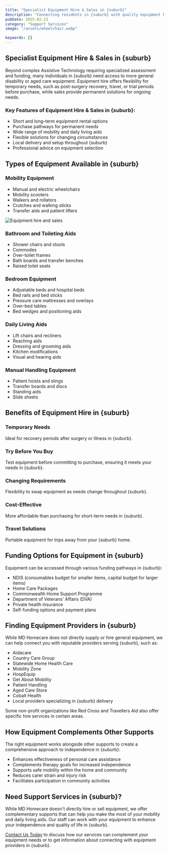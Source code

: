 ```yaml
---
title: "Specialist Equipment Hire & Sales in {suburb}"
description: "Connecting residents in {suburb} with quality equipment hire and sales providers for mobility aids, daily living equipment, and short-term disability and aged care needs."
pubDate: 2025-02-23
category: "Support Services"
image: "/assets/wheelchair.webp"

keywords: []
---
```


## Specialist Equipment Hire & Sales in {suburb}

Beyond complex Assistive Technology requiring specialized assessment and funding, many individuals in {suburb} need access to more general disability or aged care equipment. Equipment hire offers flexibility for temporary needs, such as post-surgery recovery, travel, or trial periods before purchase, while sales provide permanent solutions for ongoing needs.

### Key Features of Equipment Hire & Sales in {suburb}:

- Short and long-term equipment rental options
- Purchase pathways for permanent needs
- Wide range of mobility and daily living aids
- Flexible solutions for changing circumstances
- Local delivery and setup throughout {suburb}
- Professional advice on equipment selection

## Types of Equipment Available in {suburb}

### Mobility Equipment

- Manual and electric wheelchairs
- Mobility scooters
- Walkers and rollators
- Crutches and walking sticks
- Transfer aids and patient lifters

![Equipment hire and sales](/assets/wheelchair.webp)

### Bathroom and Toileting Aids

- Shower chairs and stools
- Commodes
- Over-toilet frames
- Bath boards and transfer benches
- Raised toilet seats

### Bedroom Equipment

- Adjustable beds and hospital beds
- Bed rails and bed sticks
- Pressure care mattresses and overlays
- Over-bed tables
- Bed wedges and positioning aids

### Daily Living Aids

- Lift chairs and recliners
- Reaching aids
- Dressing and grooming aids
- Kitchen modifications
- Visual and hearing aids

### Manual Handling Equipment

- Patient hoists and slings
- Transfer boards and discs
- Standing aids
- Slide sheets

## Benefits of Equipment Hire in {suburb}

### Temporary Needs

Ideal for recovery periods after surgery or illness in {suburb}.

### Try Before You Buy

Test equipment before committing to purchase, ensuring it meets your needs in {suburb}.

### Changing Requirements

Flexibility to swap equipment as needs change throughout {suburb}.

### Cost-Effective

More affordable than purchasing for short-term needs in {suburb}.

### Travel Solutions

Portable equipment for trips away from your {suburb} home.

## Funding Options for Equipment in {suburb}

Equipment can be accessed through various funding pathways in {suburb}:

- NDIS (consumables budget for smaller items, capital budget for larger items)
- Home Care Packages
- Commonwealth Home Support Programme
- Department of Veterans' Affairs (DVA)
- Private health insurance
- Self-funding options and payment plans

## Finding Equipment Providers in {suburb}

While MD Homecare does not directly supply or hire general equipment, we can help connect you with reputable providers serving {suburb}, such as:

- Aidacare
- Country Care Group
- Statewide Home Health Care
- Mobility Zone
- HospEquip
- Get About Mobility
- Patient Handling
- Aged Care Store
- Cobalt Health
- Local providers specializing in {suburb} delivery

Some non-profit organizations like Red Cross and Travellers Aid also offer specific hire services in certain areas.

## How Equipment Complements Other Supports

The right equipment works alongside other supports to create a comprehensive approach to independence in {suburb}:

- Enhances effectiveness of personal care assistance
- Complements therapy goals for increased independence
- Supports safe mobility within the home and community
- Reduces carer strain and injury risk
- Facilitates participation in community activities

## Need Support Services in {suburb}?

While MD Homecare doesn't directly hire or sell equipment, we offer complementary supports that can help you make the most of your mobility and daily living aids. Our staff can work with your equipment to enhance your independence and quality of life in {suburb}.

[Contact Us Today](/contact) to discuss how our services can complement your equipment needs or to get information about connecting with equipment providers in {suburb}. 